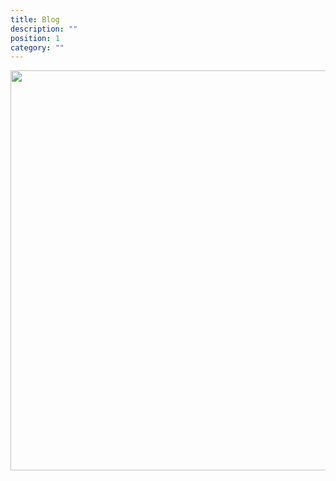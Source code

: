 ```yaml
---
title: Blog
description: ""
position: 1
category: ""
---
```


<img src="preview.png" width="1280" height="640" alt=""/>
